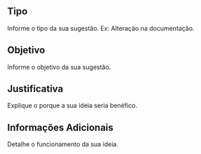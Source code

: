 ## Tipo

Informe o tipo da sua sugestão. Ex: Alteração na documentação.

## Objetivo

Informe o objetivo da sua sugestão.

## Justificativa

Explique o porque a sua ideia seria benéfico.

## Informações Adicionais

Detalhe o funcionamento da sua ideia.
